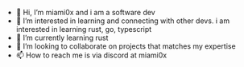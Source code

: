 - 👋 Hi, I’m miami0x and i am a software dev
- 👀 I’m interested in learning and connecting with other devs. i am interested in learning rust, go, typescript
- 🌱 I’m currently learning rust
- 💞️ I’m looking to collaborate on projects that matches my expertise
- 📫 How to reach me is via discord at miami0x
